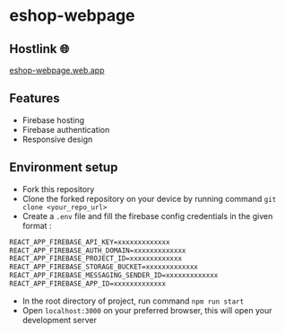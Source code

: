 # eshop-webpage
## Hostlink 🌐
[eshop-webpage.web.app](https://eshop-webpage.web.app/) 
## Features
* Firebase hosting
* Firebase authentication
* Responsive design
## Environment setup
* Fork this repository
* Clone the forked repository on your device by running command `git clone <your_repo_url>`
* Create a `.env` file and fill the firebase config credentials in the given format :
```md
REACT_APP_FIREBASE_API_KEY=xxxxxxxxxxxxx
REACT_APP_FIREBASE_AUTH_DOMAIN=xxxxxxxxxxxxx
REACT_APP_FIREBASE_PROJECT_ID=xxxxxxxxxxxxx
REACT_APP_FIREBASE_STORAGE_BUCKET=xxxxxxxxxxxxx
REACT_APP_FIREBASE_MESSAGING_SENDER_ID=xxxxxxxxxxxxx
REACT_APP_FIREBASE_APP_ID=xxxxxxxxxxxxx
```
* In the root directory of project, run command `npm run start`
* Open `localhost:3000` on your preferred browser, this will open your development server

